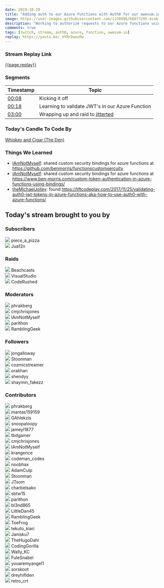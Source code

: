```yaml
---
date: 2019-10-29 
title: "Adding auth to our Azure Functions with Auth0 for our awesum.io project"
image: https://user-images.githubusercontent.com/1228996/68077295-4cabf800-fd8f-11e9-9767-735b4f93b3a9.png
description: "Working to authorize requests to our Azure functions using Auth0."
comments: true
tags: [twitch, stream, auth0, azure, function, awesum-io]
replay: https://youtu.be/_VYMrDoevRw
---
```


### Stream Replay Link

[{{page.replay}}]({{page.replay}})

<!--more-->

### Segments

| Timestamp                           | Topic                                                            |
| ----------------------------------- | ---------------------------------------------------------------- |
| [00:08]({{page.replay}}?t=480)      | Kicking it off                                                   |
| [00:18]({{page.replay}}?t=1080)     | Learning to validate JWT's in our Azure Function                 |
| [03:00]({{page.replay}}?t=10858.85) | Wrapping up and raid to [jitterted](https://twitch.tv/jitterted) |

### Today's Candle To Code By

<a href="https://amzn.to/30ttzO6" target="_blank">Whiskey and Cigar (The Den)</a>

### Things We Learned

- <a href="https://twitch.tv/iamnotmyself" target="_blank">IAmNotMyself</a>: shared custom security bindings for azure functions at https://github.com/benmorris/functionscustomsercuity
- <a href="https://twitch.tv/iamnotmyself" target="_blank">IAmNotMyself</a>: shared custom security bindings for azure functions at https://www.ben-morris.com/custom-token-authentication-in-azure-functions-using-bindings/
- <a href="https://twitch.tv/themichaeljolley" target="_blank">theMichaelJolley</a>: found https://liftcodeplay.com/2017/11/25/validating-auth0-jwt-tokens-in-azure-functions-aka-how-to-use-auth0-with-azure-functions/

## Today's stream brought to you by

### Subscribers

<div class="users">
  <div class="user">
    <img class="profile" src="https://static-cdn.jtvnw.net/jtv_user_pictures/a18df476-3988-4e2e-9a67-e32bda1946f5-profile_image-300x300.jpeg"/>
    <span>piece_a_pizza<br/>
      <a href="https://twitch.tv/piece_a_pizza" target="_blank"><i class="fab fa-twitch" aria-hidden="true"></i></a></span>
  </div>
  <div class="user">
    <img class="profile" src="https://static-cdn.jtvnw.net/user-default-pictures-uv/ebe4cd89-b4f4-4cd9-adac-2f30151b4209-profile_image-300x300.png"/>
    <span>Jua12n<br/>
      <a href="https://twitch.tv/jua12n" target="_blank"><i class="fab fa-twitch" aria-hidden="true"></i></a></span>
  </div>
</div>

### Raids

<div class="users">
  <div class="user">
    <img class="profile" src="https://static-cdn.jtvnw.net/jtv_user_pictures/2cc01832-4ccb-466a-8c76-e522e52cdf2b-profile_image-300x300.png"/>
    <span>Beachcasts<br/>
      <a href="https://twitch.tv/beachcasts" target="_blank"><i class="fab fa-twitch" aria-hidden="true"></i></a></span>
  </div>
  <div class="user">
    <img class="profile" src="https://static-cdn.jtvnw.net/jtv_user_pictures/2744be7b-3c0c-48f1-af2e-6de284b7d847-profile_image-300x300.png"/>
    <span>VisualStudio<br/>
      <a href="https://twitch.tv/visualstudio" target="_blank"><i class="fab fa-twitch" aria-hidden="true"></i></a></span>
  </div>
  <div class="user">
    <img class="profile" src="https://static-cdn.jtvnw.net/jtv_user_pictures/2044bc54-272c-4430-90be-8702987e3eed-profile_image-300x300.jpg"/>
    <span>CodeRushed<br/>
      <a href="https://twitch.tv/coderushed" target="_blank"><i class="fab fa-twitch" aria-hidden="true"></i></a></span>
  </div>
</div>

### Moderators

<div class="users">
  <div class="user">
    <img class="profile" src="https://static-cdn.jtvnw.net/jtv_user_pictures/f7ff026e-98ca-4081-9e96-17e46b43df9d-profile_image-300x300.png"/>
    <span>phrakberg<br/>
      <a href="https://twitch.tv/phrakberg" target="_blank"><i class="fab fa-twitch" aria-hidden="true"></i></a></span>
  </div>
  <div class="user">
    <img class="profile" src="https://static-cdn.jtvnw.net/jtv_user_pictures/b159c7c5-bbff-43d7-999a-7a0805f4893e-profile_image-300x300.jpg"/>
    <span>cmjchrisjones<br/>
      <a href="https://twitch.tv/cmjchrisjones" target="_blank"><i class="fab fa-twitch" aria-hidden="true"></i></a><a href="https://twitter.com/cmjchrisjones" target="_blank"><i class="fab fa-twitter" aria-hidden="true"></i></a><a href="https://github.com/cmjchrisjones" target="_blank"><i class="fab fa-github" aria-hidden="true"></i></a></span>
  </div>
  <div class="user">
    <img class="profile" src="https://static-cdn.jtvnw.net/jtv_user_pictures/20bd3f0a-ce68-4f5c-a9bf-f61b950be3d2-profile_image-300x300.png"/>
    <span>IAmNotMyself<br/>
      <a href="https://twitch.tv/iamnotmyself" target="_blank"><i class="fab fa-twitch" aria-hidden="true"></i></a><a href="https://twitter.com/notmyself" target="_blank"><i class="fab fa-twitter" aria-hidden="true"></i></a><a href="https://github.com/notmyself" target="_blank"><i class="fab fa-github" aria-hidden="true"></i></a></span>
  </div>
  <div class="user">
    <img class="profile" src="https://static-cdn.jtvnw.net/jtv_user_pictures/abd243dc-3790-4a73-b7b4-1269f89ce083-profile_image-300x300.png"/>
    <span>parithon<br/>
      <a href="https://twitch.tv/parithon" target="_blank"><i class="fab fa-twitch" aria-hidden="true"></i></a></span>
  </div>
  <div class="user">
    <img class="profile" src="https://static-cdn.jtvnw.net/jtv_user_pictures/a390873e-0dff-4ae6-a798-93c1e9516616-profile_image-300x300.png"/>
    <span>RamblingGeek<br/>
      <a href="https://twitch.tv/ramblinggeek" target="_blank"><i class="fab fa-twitch" aria-hidden="true"></i></a><a href="https://twitter.com/rgeekuk" target="_blank"><i class="fab fa-twitter" aria-hidden="true"></i></a><a href="https://github.com/ramblinggeekuk" target="_blank"><i class="fab fa-github" aria-hidden="true"></i></a></span>
  </div>
</div>

### Followers

<div class="users">
  <div class="user">
    <img class="profile" src="https://static-cdn.jtvnw.net/jtv_user_pictures/1f3fc22d-9336-464d-bcef-2cc4212187ff-profile_image-300x300.png"/>
    <span>jongalloway<br/>
      <a href="https://twitch.tv/jongalloway" target="_blank"><i class="fab fa-twitch" aria-hidden="true"></i></a></span>
  </div>
  <div class="user">
    <img class="profile" src="https://static-cdn.jtvnw.net/jtv_user_pictures/76245632-fef1-49d6-95d2-724f74fed1a0-profile_image-300x300.png"/>
    <span>Stoonman<br/>
      <a href="https://twitch.tv/stoonman" target="_blank"><i class="fab fa-twitch" aria-hidden="true"></i></a></span>
  </div>
  <div class="user">
    <img class="profile" src="https://static-cdn.jtvnw.net/jtv_user_pictures/2375463d-4090-4e74-a173-615140601bc0-profile_image-300x300.png"/>
    <span>cozmicstreamer<br/>
      <a href="https://twitch.tv/cozmicstreamer" target="_blank"><i class="fab fa-twitch" aria-hidden="true"></i></a></span>
  </div>
  <div class="user">
    <img class="profile" src="https://static-cdn.jtvnw.net/user-default-pictures-uv/75305d54-c7cc-40d1-bb9c-91fbe85943c7-profile_image-300x300.png"/>
    <span>orakhan<br/>
      <a href="https://twitch.tv/orakhan" target="_blank"><i class="fab fa-twitch" aria-hidden="true"></i></a></span>
  </div>
  <div class="user">
    <img class="profile" src="https://static-cdn.jtvnw.net/jtv_user_pictures/df36a732-7de4-4480-a8c1-9f27ce0e155d-profile_image-300x300.png"/>
    <span>shendyy<br/>
      <a href="https://twitch.tv/shendyy" target="_blank"><i class="fab fa-twitch" aria-hidden="true"></i></a></span>
  </div>
  <div class="user">
    <img class="profile" src="https://static-cdn.jtvnw.net/jtv_user_pictures/shaymin_fakezz-profile_image-6201801d340c7128-300x300.png"/>
    <span>shaymin_fakezz<br/>
      <a href="https://twitch.tv/shaymin_fakezz" target="_blank"><i class="fab fa-twitch" aria-hidden="true"></i></a></span>
  </div>
</div>

### Contributors

<div class="users">
  <div class="user">
    <img class="profile" src="https://static-cdn.jtvnw.net/jtv_user_pictures/f7ff026e-98ca-4081-9e96-17e46b43df9d-profile_image-300x300.png"/>
    <span>phrakberg<br/>
      <a href="https://twitch.tv/phrakberg" target="_blank"><i class="fab fa-twitch" aria-hidden="true"></i></a></span>
  </div>
  <div class="user">
    <img class="profile" src="https://static-cdn.jtvnw.net/user-default-pictures-uv/cdd517fe-def4-11e9-948e-784f43822e80-profile_image-300x300.png"/>
    <span>mantas159159<br/>
      <a href="https://twitch.tv/mantas159159" target="_blank"><i class="fab fa-twitch" aria-hidden="true"></i></a></span>
  </div>
  <div class="user">
    <img class="profile" src="https://static-cdn.jtvnw.net/user-default-pictures-uv/215b7342-def9-11e9-9a66-784f43822e80-profile_image-300x300.png"/>
    <span>GAhlekzis<br/>
      <a href="https://twitch.tv/gahlekzis" target="_blank"><i class="fab fa-twitch" aria-hidden="true"></i></a></span>
  </div>
  <div class="user">
    <img class="profile" src="https://static-cdn.jtvnw.net/user-default-pictures-uv/998f01ae-def8-11e9-b95c-784f43822e80-profile_image-300x300.png"/>
    <span>snoopaloopy<br/>
      <a href="https://twitch.tv/snoopaloopy" target="_blank"><i class="fab fa-twitch" aria-hidden="true"></i></a></span>
  </div>
  <div class="user">
    <img class="profile" src="https://static-cdn.jtvnw.net/user-default-pictures-uv/ce57700a-def9-11e9-842d-784f43822e80-profile_image-300x300.png"/>
    <span>jameyl1877<br/>
      <a href="https://twitch.tv/jameyl1877" target="_blank"><i class="fab fa-twitch" aria-hidden="true"></i></a></span>
  </div>
  <div class="user">
    <img class="profile" src="https://static-cdn.jtvnw.net/jtv_user_pictures/1e60395d-4246-4690-b486-40ebb3c8b00b-profile_image-300x300.png"/>
    <span>tbdgamer<br/>
      <a href="https://twitch.tv/tbdgamer" target="_blank"><i class="fab fa-twitch" aria-hidden="true"></i></a><a href="https://twitter.com/terryburnsdyson" target="_blank"><i class="fab fa-twitter" aria-hidden="true"></i></a><a href="https://github.com/tbd-develop" target="_blank"><i class="fab fa-github" aria-hidden="true"></i></a></span>
  </div>
  <div class="user">
    <img class="profile" src="https://static-cdn.jtvnw.net/jtv_user_pictures/b159c7c5-bbff-43d7-999a-7a0805f4893e-profile_image-300x300.jpg"/>
    <span>cmjchrisjones<br/>
      <a href="https://twitch.tv/cmjchrisjones" target="_blank"><i class="fab fa-twitch" aria-hidden="true"></i></a><a href="https://twitter.com/cmjchrisjones" target="_blank"><i class="fab fa-twitter" aria-hidden="true"></i></a><a href="https://github.com/cmjchrisjones" target="_blank"><i class="fab fa-github" aria-hidden="true"></i></a></span>
  </div>
  <div class="user">
    <img class="profile" src="https://static-cdn.jtvnw.net/jtv_user_pictures/20bd3f0a-ce68-4f5c-a9bf-f61b950be3d2-profile_image-300x300.png"/>
    <span>IAmNotMyself<br/>
      <a href="https://twitch.tv/iamnotmyself" target="_blank"><i class="fab fa-twitch" aria-hidden="true"></i></a><a href="https://twitter.com/notmyself" target="_blank"><i class="fab fa-twitter" aria-hidden="true"></i></a><a href="https://github.com/notmyself" target="_blank"><i class="fab fa-github" aria-hidden="true"></i></a></span>
  </div>
  <div class="user">
    <img class="profile" src="https://static-cdn.jtvnw.net/user-default-pictures-uv/998f01ae-def8-11e9-b95c-784f43822e80-profile_image-300x300.png"/>
    <span>krangence<br/>
      <a href="https://twitch.tv/krangence" target="_blank"><i class="fab fa-twitch" aria-hidden="true"></i></a></span>
  </div>
  <div class="user">
    <img class="profile" src="https://static-cdn.jtvnw.net/jtv_user_pictures/5932de2a-43d1-4224-a8b9-5c5ddab181e2-profile_image-300x300.png"/>
    <span>codeman_codes<br/>
      <a href="https://twitch.tv/codeman_codes" target="_blank"><i class="fab fa-twitch" aria-hidden="true"></i></a><a href="https://twitter.com/codemancodes" target="_blank"><i class="fab fa-twitter" aria-hidden="true"></i></a><a href="https://github.com/codemancodes" target="_blank"><i class="fab fa-github" aria-hidden="true"></i></a></span>
  </div>
  <div class="user">
    <img class="profile" src="https://static-cdn.jtvnw.net/user-default-pictures-uv/ebe4cd89-b4f4-4cd9-adac-2f30151b4209-profile_image-300x300.png"/>
    <span>noobhax<br/>
      <a href="https://twitch.tv/noobhax" target="_blank"><i class="fab fa-twitch" aria-hidden="true"></i></a></span>
  </div>
  <div class="user">
    <img class="profile" src="https://static-cdn.jtvnw.net/jtv_user_pictures/adamculp-profile_image-86f739610ac7df4f-300x300.jpeg"/>
    <span>AdamCulp<br/>
      <a href="https://twitch.tv/adamculp" target="_blank"><i class="fab fa-twitch" aria-hidden="true"></i></a><a href="https://github.com/adamculp" target="_blank"><i class="fab fa-github" aria-hidden="true"></i></a></span>
  </div>
  <div class="user">
    <img class="profile" src="https://static-cdn.jtvnw.net/jtv_user_pictures/76245632-fef1-49d6-95d2-724f74fed1a0-profile_image-300x300.png"/>
    <span>Stoonman<br/>
      <a href="https://twitch.tv/stoonman" target="_blank"><i class="fab fa-twitch" aria-hidden="true"></i></a></span>
  </div>
  <div class="user">
    <img class="profile" src="https://static-cdn.jtvnw.net/jtv_user_pictures/7d5a92ba-8ac0-4731-b0d0-bd469342d146-profile_image-300x300.png"/>
    <span>JTsom<br/>
      <a href="https://twitch.tv/jtsom" target="_blank"><i class="fab fa-twitch" aria-hidden="true"></i></a></span>
  </div>
  <div class="user">
    <img class="profile" src="https://static-cdn.jtvnw.net/user-default-pictures-uv/ebe4cd89-b4f4-4cd9-adac-2f30151b4209-profile_image-300x300.png"/>
    <span>charbelsako<br/>
      <a href="https://twitch.tv/charbelsako" target="_blank"><i class="fab fa-twitch" aria-hidden="true"></i></a></span>
  </div>
  <div class="user">
    <img class="profile" src="https://static-cdn.jtvnw.net/user-default-pictures-uv/ebe4cd89-b4f4-4cd9-adac-2f30151b4209-profile_image-300x300.png"/>
    <span>sbtw15<br/>
      <a href="https://twitch.tv/sbtw15" target="_blank"><i class="fab fa-twitch" aria-hidden="true"></i></a></span>
  </div>
  <div class="user">
    <img class="profile" src="https://static-cdn.jtvnw.net/jtv_user_pictures/abd243dc-3790-4a73-b7b4-1269f89ce083-profile_image-300x300.png"/>
    <span>parithon<br/>
      <a href="https://twitch.tv/parithon" target="_blank"><i class="fab fa-twitch" aria-hidden="true"></i></a></span>
  </div>
  <div class="user">
    <img class="profile" src="https://static-cdn.jtvnw.net/user-default-pictures-uv/998f01ae-def8-11e9-b95c-784f43822e80-profile_image-300x300.png"/>
    <span>bl3nd865<br/>
      <a href="https://twitch.tv/bl3nd865" target="_blank"><i class="fab fa-twitch" aria-hidden="true"></i></a></span>
  </div>
  <div class="user">
    <img class="profile" src="https://static-cdn.jtvnw.net/jtv_user_pictures/f9628911-6451-4c38-be55-a9bb94a68085-profile_image-300x300.png"/>
    <span>LittleDan45<br/>
      <a href="https://twitch.tv/littledan45" target="_blank"><i class="fab fa-twitch" aria-hidden="true"></i></a></span>
  </div>
  <div class="user">
    <img class="profile" src="https://static-cdn.jtvnw.net/jtv_user_pictures/a390873e-0dff-4ae6-a798-93c1e9516616-profile_image-300x300.png"/>
    <span>RamblingGeek<br/>
      <a href="https://twitch.tv/ramblinggeek" target="_blank"><i class="fab fa-twitch" aria-hidden="true"></i></a><a href="https://twitter.com/rgeekuk" target="_blank"><i class="fab fa-twitter" aria-hidden="true"></i></a><a href="https://github.com/ramblinggeekuk" target="_blank"><i class="fab fa-github" aria-hidden="true"></i></a></span>
  </div>
  <div class="user">
    <img class="profile" src="https://static-cdn.jtvnw.net/jtv_user_pictures/efeb108d-6334-42da-89b8-993a6292f95a-profile_image-300x300.png"/>
    <span>ToeFrog<br/>
      <a href="https://twitch.tv/toefrog" target="_blank"><i class="fab fa-twitch" aria-hidden="true"></i></a><a href="https://twitter.com/thetoefrog" target="_blank"><i class="fab fa-twitter" aria-hidden="true"></i></a><a href="https://github.com/toefrog" target="_blank"><i class="fab fa-github" aria-hidden="true"></i></a></span>
  </div>
  <div class="user">
    <img class="profile" src="https://static-cdn.jtvnw.net/user-default-pictures-uv/41780b5a-def8-11e9-94d9-784f43822e80-profile_image-300x300.png"/>
    <span>tekuto_kiari<br/>
      <a href="https://twitch.tv/tekuto_kiari" target="_blank"><i class="fab fa-twitch" aria-hidden="true"></i></a></span>
  </div>
  <div class="user">
    <img class="profile" src="https://static-cdn.jtvnw.net/jtv_user_pictures/9de001e8953baf17-profile_image-300x300.png"/>
    <span>Janisku7<br/>
      <a href="https://twitch.tv/janisku7" target="_blank"><i class="fab fa-twitch" aria-hidden="true"></i></a></span>
  </div>
  <div class="user">
    <img class="profile" src="https://static-cdn.jtvnw.net/jtv_user_pictures/a09ddc5d-b61e-4baa-ad97-7b2284319f38-profile_image-300x300.png"/>
    <span>TheHugoDahl<br/>
      <a href="https://twitch.tv/thehugodahl" target="_blank"><i class="fab fa-twitch" aria-hidden="true"></i></a><a href="https://twitter.com/hugodahl" target="_blank"><i class="fab fa-twitter" aria-hidden="true"></i></a><a href="https://github.com/hugodahl" target="_blank"><i class="fab fa-github" aria-hidden="true"></i></a></span>
  </div>
  <div class="user">
    <img class="profile" src="https://static-cdn.jtvnw.net/jtv_user_pictures/bfcb04d4-2e37-4f81-b58a-955a34b33e9d-profile_image-300x300.png"/>
    <span>CodingGorilla<br/>
      <a href="https://twitch.tv/codinggorilla" target="_blank"><i class="fab fa-twitch" aria-hidden="true"></i></a></span>
  </div>
  <div class="user">
    <img class="profile" src="https://static-cdn.jtvnw.net/jtv_user_pictures/e0d81e861b461f14-profile_image-300x300.jpeg"/>
    <span>Wally_KC<br/>
      <a href="https://twitch.tv/wally_kc" target="_blank"><i class="fab fa-twitch" aria-hidden="true"></i></a></span>
  </div>
  <div class="user">
    <img class="profile" src="https://static-cdn.jtvnw.net/user-default-pictures-uv/75305d54-c7cc-40d1-bb9c-91fbe85943c7-profile_image-300x300.png"/>
    <span>FuleSnabel<br/>
      <a href="https://twitch.tv/fulesnabel" target="_blank"><i class="fab fa-twitch" aria-hidden="true"></i></a></span>
  </div>
  <div class="user">
    <img class="profile" src="https://static-cdn.jtvnw.net/user-default-pictures-uv/ebb84563-db81-4b9c-8940-64ed33ccfc7b-profile_image-300x300.png"/>
    <span>youaremyangel1<br/>
      <a href="https://twitch.tv/youaremyangel1" target="_blank"><i class="fab fa-twitch" aria-hidden="true"></i></a></span>
  </div>
  <div class="user">
    <img class="profile" src="https://static-cdn.jtvnw.net/jtv_user_pictures/958a22b1-e9e5-4390-8843-98d9def72a35-profile_image-300x300.png"/>
    <span>sorskoot<br/>
      <a href="https://twitch.tv/sorskoot" target="_blank"><i class="fab fa-twitch" aria-hidden="true"></i></a></span>
  </div>
  <div class="user">
    <img class="profile" src="https://static-cdn.jtvnw.net/jtv_user_pictures/62f154f8-2e4e-4da2-b6fa-d86aa42fb813-profile_image-300x300.jpg"/>
    <span>dreyhiflden<br/>
      <a href="https://twitch.tv/dreyhiflden" target="_blank"><i class="fab fa-twitch" aria-hidden="true"></i></a></span>
  </div>
  <div class="user">
    <img class="profile" src="https://static-cdn.jtvnw.net/jtv_user_pictures/d8d1d839-7d75-4bdf-b992-5995645ccdbd-profile_image-300x300.png"/>
    <span>retro_crt<br/>
      <a href="https://twitch.tv/retro_crt" target="_blank"><i class="fab fa-twitch" aria-hidden="true"></i></a></span>
  </div>
</div>
